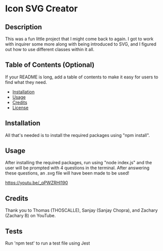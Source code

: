 # Icon SVG Creator

## Description

This was a fun little project that I might come back to again. I got to work with inquirer some more along with being introduced to SVG, and I figured out
how to use different classes within it all.

## Table of Contents (Optional)

If your README is long, add a table of contents to make it easy for users to find what they need.

- [Installation](#installation)
- [Usage](#usage)
- [Credits](#credits)
- [License](#license)

## Installation

All that's needed is to install the required packages using "npm install".

## Usage

After installing the required packages, run using "node index.js" and the user will be prompted with 4 questions in the terminal.
After answering these questions, an .svg file will have been made to be used!

https://youtu.be/_qPWZRHl190

## Credits
Thank you to Thomas (THOSCALLE), Sanjay (Sanjay Chopra), and Zachary (Zachary B) on YouTube.

## Tests
Run 'npm test' to run a test file using Jest
